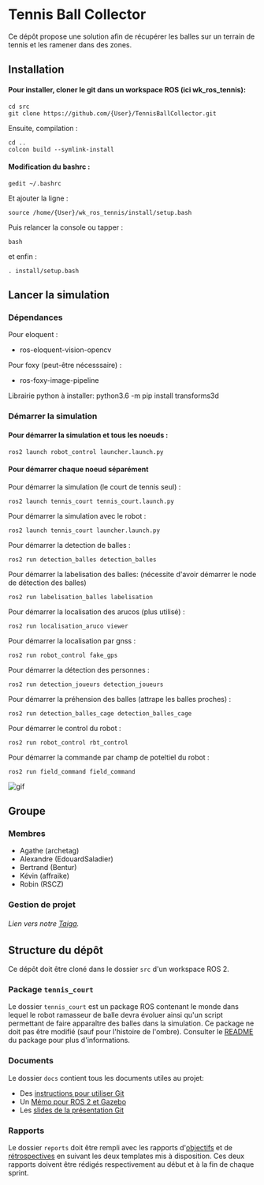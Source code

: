 # Tennis Ball Collector

Ce dépôt propose une solution afin de récupérer les balles sur un terrain de tennis et les ramener dans des zones.

## Installation

#### Pour installer, cloner le git dans un workspace ROS (ici wk_ros_tennis):

```
cd src
git clone https://github.com/{User}/TennisBallCollector.git
```

Ensuite, compilation :
```
cd ..
colcon build --symlink-install
```

#### Modification du bashrc :

```
gedit ~/.bashrc
```
Et ajouter la ligne :
```
source /home/{User}/wk_ros_tennis/install/setup.bash
```

Puis relancer la console ou tapper :
```
bash
```

et enfin : 
```
. install/setup.bash
```


## Lancer la simulation

### Dépendances

Pour eloquent :
- ros-eloquent-vision-opencv

Pour foxy (peut-être nécesssaire) :
- ros-foxy-image-pipeline

Librairie python à installer: 
python3.6 -m pip install transforms3d

### Démarrer la simulation

#### Pour démarrer la simulation et tous les noeuds :
```
ros2 launch robot_control launcher.launch.py
```

#### Pour démarrer chaque noeud séparément
Pour démarrer la simulation (le court de tennis seul) : 
```
ros2 launch tennis_court tennis_court.launch.py
```

Pour démarrer la simulation avec le robot : 
```
ros2 launch tennis_court launcher.launch.py
```

Pour démarrer la detection de balles :
```
ros2 run detection_balles detection_balles
```

Pour démarrer la labelisation des balles:
(nécessite d'avoir démarrer le node de détection des balles)

```
ros2 run labelisation_balles labelisation
```

Pour démarrer la localisation des arucos (plus utilisé) :

```
ros2 run localisation_aruco viewer
```

Pour démarrer la localisation par gnss :

```
ros2 run robot_control fake_gps
```

Pour démarrer la détection des personnes :
```
ros2 run detection_joueurs detection_joueurs
```

Pour démarrer la préhension des balles (attrape les balles proches) :
```
ros2 run detection_balles_cage detection_balles_cage
```

Pour démarrer le control du robot :
```
ros2 run robot_control rbt_control
```

Pour démarrer la commande par champ de poteltiel du robot :
```
ros2 run field_command field_command
```

![gif](https://github.com/eq1is2021/TennisBallCollector/blob/master/gif1.gif)

## Groupe

### Membres

- Agathe (archetag)
- Alexandre (EdouardSaladier)
- Bertrand (Bentur)
- Kévin (affraike)
- Robin (RSCZ)


### Gestion de projet

###### Lien vers notre [Taiga](https://tree.taiga.io/project/0f719389-854b-4732-8624-3bbe33ae96a3-ramasseur-de-balles).

## Structure du dépôt

Ce dépôt doit être cloné dans le dossier `src` d'un workspace ROS 2.

### Package `tennis_court`

Le dossier `tennis_court` est un package ROS contenant le monde dans lequel le robot ramasseur de balle devra évoluer ainsi qu'un script permettant de faire apparaître des balles dans la simulation.
Ce package ne doit pas être modifié (sauf pour l'histoire de l'ombre).
Consulter le [README](tennis_court/README.md) du package pour plus d'informations.


### Documents

Le dossier `docs` contient tous les documents utiles au projet:
- Des [instructions pour utiliser Git](docs/GitWorkflow.md)
- Un [Mémo pour ROS 2 et Gazebo](docs/Memo_ROS2.pdf)
- Les [slides de la présentation Git](docs/GitPresentation.pdf)


### Rapports

Le dossier `reports` doit être rempli avec les rapports d'[objectifs](../reports/GoalsTemplate.md) et de [rétrospectives](../reports/DebriefTemplate.md) en suivant les deux templates mis à disposition. Ces deux rapports doivent être rédigés respectivement au début et à la fin de chaque sprint.
